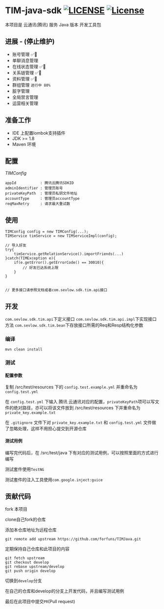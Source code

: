 # TIM-java-sdk [![LICENSE](https://img.shields.io/badge/License-Anti%20996-blue.svg)](https://github.com/996icu/996.ICU/blob/master/LICENSE) [![License](https://img.shields.io/badge/License-Apache%202.0-blue.svg)](https://opensource.org/licenses/Apache-2.0)

本项目是 云通讯(腾讯) 服务 Java 版本 开发工具包

## 进展 - (停止维护)

- 账号管理 ✅💯
- 单聊消息管理 
- 在线状态管理 ✅💯
- 关系链管理  ✅💯
- 资料管理 ✅💯
- 群组管理 `进行中 80%`
- 脏字管理
- 全局禁言管理
- 运营相关管理

## 准备工作

- IDE 上配置lombok支持插件
- JDK >= 1.8
- Maven 环境

## 配置
*TIMConfig*
```
appId           : 腾讯云腾讯SDKID
adminIdentifier : 管理员账号
privateKeyPath  : 管理员私钥文件地址
accountType     : 管理员accountType
reqMaxRetry     : 请求最大重试数
```

## 使用
```
TIMConfig config = new TIMConfig(...);
TIMService timService = new TIMServiceImpl(config);

// 导入好友
try{
    timService.getRelationService().importFriends(...)
}catch(TIMException e){
    if(e.getError().getErrorCode() == 30010){
        // 好友已达系统上限
    }
}


// 更多接口请参照文档或者com.sevlow.sdk.tim.api接口
```

## 开发
`com.sevlow.sdk.tim.api`下定义接口
`com.sevlow.sdk.tim.api.impl`下实现接口方法
`com.sevlow.sdk.tim.bean`下存放接口所需的Req和Resp结构化参数

### 编译
```
mvn clean install
```

### 测试

#### 配置参数
复制 /src/test/resources 下的 `config.test.example.yml` 并重命名为 `config.test.yml`

在 `config.test.yml` 下输入 腾讯 云通讯对应的配置，`privateKeyPath`项可以写文件的绝对路径，亦可以将该文件放到 /src/test/resources 下并重命名为`private_key.example.txt`

在 `.gitignore` 文件下对 `private_key.example.txt` 和 `config.test.yml` 文件做了忽略处理，这样不用担心提交到开源仓库

#### 测试用例

编写完代码后，在 /src/test/java 下有对应的测试用例，可以按照里面的方式进行编写

测试套件使用`TestNG`

测试套件的注入工具使用`com.google.inject:guice`

## 贡献代码

fork 本项目

clone自己fork的仓库

添加本仓库地址为远程仓库
```shell
git remote add upstream https://github.com/forfuns/TIMJava.git
```

定期保持自己仓库和此项目的内容

```shell
git fetch upstream
git checkout develop
git rebase upstream/develop
git push origin develop

```

切换到`develop`分支

在自己的仓库和develop的分支上开发代码，并且编写测试用例

最后在此项目中提交`PR`(Pull request)
